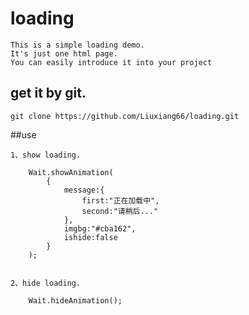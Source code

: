 # loading
	This is a simple loading demo.
	It's just one html page.
	You can easily introduce it into your project


## get it by git.

    git clone https://github.com/Liuxiang66/loading.git


##use 

	1、show loading.

		Wait.showAnimation(
			{
				message:{
					first:"正在加载中",
					second:"请稍后..."
				},
				imgbg:"#cba162",
				ishide:false
			}
		);
	

	2、hide loading.

		Wait.hideAnimation();